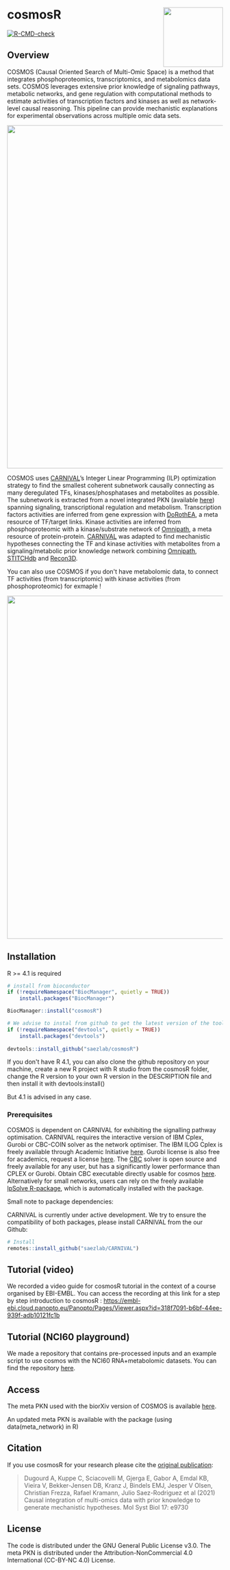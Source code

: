# cosmosR <img src="https://raw.githubusercontent.com/saezlab/cosmosR/master/inst/figures/logo.png" align="right" height="139">

<!-- badges: start -->
[![R-CMD-check](https://github.com/saezlab/cosmosr/workflows/R-CMD-check-bioc/badge.svg)](https://github.com/saezlab/cosmosr/actions)
<!-- badges: end -->

## Overview

COSMOS (Causal Oriented Search of Multi-Omic Space) is a method that integrates phosphoproteomics, transcriptomics, and metabolomics data sets. COSMOS leverages extensive prior knowledge of signaling pathways, metabolic networks, and gene regulation  with computational methods to estimate activities of transcription factors and kinases as well as network-level causal reasoning. This pipeline can provide mechanistic explanations for experimental observations across multiple omic data sets. 


<img src="man/figures/intro_data.png" align="center" width="800">

COSMOS uses [CARNIVAL](https://saezlab.github.io/CARNIVAL/)’s Integer Linear Programming (ILP) optimization strategy to find the smallest coherent subnetwork causally connecting as many deregulated TFs, kinases/phosphatases and metabolites as possible. The subnetwork is extracted from a novel integrated PKN (available [here](http://metapkn.omnipathdb.org/)) spanning signaling, transcriptional regulation and metabolism.  Transcription factors activities are inferred from gene expression with [DoRothEA](https://saezlab.github.io/dorothea/), a meta resource of TF/target links. Kinase activities are inferred from phosphoproteomic with a kinase/substrate network of [Omnipath](http://omnipathdb.org/), a meta resource of protein-protein. [CARNIVAL](https://saezlab.github.io/CARNIVAL/) was adapted to find mechanistic hypotheses connecting the TF and kinase activities with metabolites from a signaling/metabolic prior knowledge network combining [Omnipath](http://omnipathdb.org/), [STITCHdb](http://stitch.embl.de/) and [Recon3D](https://www.vmh.life/). 


You can also use COSMOS if you don't have metabolomic data, to connect TF activities (from transcriptomic) with kinase activities (from phosphoproteomic) for exmaple !

<img src="man/figures/graphical_abstract.png" align="center" width="800">


## Installation

R >= 4.1 is required
```r
# install from bioconductor
if (!requireNamespace("BiocManager", quietly = TRUE))
    install.packages("BiocManager")

BiocManager::install("cosmosR")

# We advise to instal from github to get the latest version of the tool.
if (!requireNamespace("devtools", quietly = TRUE))
    install.packages("devtools")
    
devtools::install_github("saezlab/cosmosR")
```

If you don't have R 4.1, you can also clone the github repository on your machine, create a new R project with R studio from the cosmosR folder, change the R version to your own R version in the DESCRIPTION file and then install it with devtools:install()

But 4.1 is advised in any case.

### Prerequisites

COSMOS is dependent on CARNIVAL for exhibiting the signalling pathway optimisation.
CARNIVAL requires the interactive version of IBM Cplex, Gurobi or CBC-COIN solver as the network optimiser. The IBM ILOG Cplex is freely available through Academic Initiative [here](https://www.ibm.com/products/ilog-cplex-optimization-studio). Gurobi license is also free for academics, request a license [here](https://www.gurobi.com/downloads/end-user-license-agreement-academic/). The [CBC](https://projects.coin-or.org/Cbc) solver is open source and freely available for any user, but has a significantly lower performance than CPLEX or Gurobi. Obtain CBC executable directly usable for cosmos [here](https://ampl.com/products/solvers/open-source/#cbc). Alternatively for small networks, users can rely on the freely available [lpSolve R-package](https://cran.r-project.org/web/packages/lpSolve/index.html), which is automatically installed with the package.


Small note to package dependencies:

 CARNIVAL is currently under active development. We try to ensure the compatibility of both packages, please install CARNIVAL from the our Github:
```r
# Install 
remotes::install_github("saezlab/CARNIVAL")
```

## Tutorial (video)

We recorded a video guide for cosmosR tutorial in the context of a course organised by EBI-EMBL. 
You can access the recording at this link for a step by step introduction to cosmosR : 
https://embl-ebi.cloud.panopto.eu/Panopto/Pages/Viewer.aspx?id=318f7091-b6bf-44ee-939f-adb10121fc1b

## Tutorial (NCI60 playground)

We made a repository that contains pre-processed inputs and an example script to use cosmos with the NCI60 RNA+metabolomic datasets.
You can find the repository [here](https://github.com/saezlab/NCI60_cosmos).

## Access

The meta PKN used with the biorXiv version of COSMOS is available [here](http://metapkn.omnipathdb.org/).

An updated meta PKN is available with the package (using data(meta_network) in R)

## Citation
If you use cosmosR for your research please cite the [original publication](https://www.embopress.org/doi/full/10.15252/msb.20209730): 

> Dugourd A, Kuppe C, Sciacovelli M, Gjerga E, Gabor A, Emdal KB, Vieira V, Bekker-Jensen DB, Kranz J, Bindels EMJ, Jesper V Olsen, Christian Frezza, Rafael Kramann, Julio Saez-Rodriguez et al (2021) Causal integration of multi-omics data with prior knowledge to generate mechanistic hypotheses. Mol Syst Biol 17: e9730

## License

The code is distributed under the GNU General Public License v3.0. The meta PKN is distributed under the Attribution-NonCommercial 4.0 International (CC-BY-NC 4.0) License.
